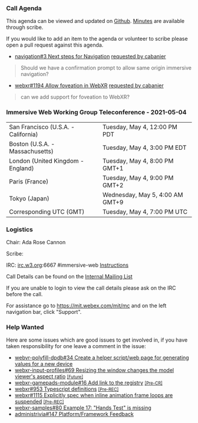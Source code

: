 ### Call Agenda

This agenda can be viewed and updated on [Github](https://github.com/immersive-web/administrivia/blob/main/meetings/wg/2021-05-04-Immersive_Web_Working_Group_Teleconference-agenda.md). [Minutes](https://www.w3.org/2021/05/04-immersive-web-minutes.html) are available through scribe.

If you would like to add an item to the agenda or volunteer to scribe please open a pull request against this agenda.

* [navigation#3 Next steps for Navigation](https://github.com/immersive-web/navigation/issues/3) [requested by cabanier](https://github.com/immersive-web/navigation/issues/3#issuecomment-831586081)
> Should we have a confirmation prompt to allow same origin immersive navigation?

* [webxr#1194 Allow foveation in WebXR](https://github.com/immersive-web/webxr/issues/1194) [requested by cabanier](https://github.com/immersive-web/webxr/issues/1194#issuecomment-831631261)
> can we add support for foveation to WebXR?

### Immersive Web Working Group Teleconference - 2021-05-04

<table>
<tr><td> San Francisco (U.S.A. - California) <td> Tuesday, May 4, 12:00 PM PDT
<tr><td> Boston (U.S.A. - Massachusetts) <td> Tuesday, May 4, 3:00 PM EDT
<tr><td> London (United Kingdom - England) <td> Tuesday, May 4, 8:00 PM GMT+1
<tr><td> Paris (France) <td> Tuesday, May 4, 9:00 PM GMT+2
<tr><td> Tokyo (Japan) <td> Wednesday, May 5, 4:00 AM GMT+9
<tr><td> Corresponding UTC (GMT) <td> Tuesday, May 4, 7:00 PM UTC
</table>

### Logistics

Chair: Ada Rose Cannon

Scribe:

IRC: [irc.w3.org](http://irc.w3.org/):6667 #immersive-web [Instructions](https://github.com/immersive-web/administrivia/blob/main/IRC.md)

Call Details can be found on the [Internal Mailing List](https://lists.w3.org/Archives/Member/internal-immersive-web/2019Feb/0002.html)

If you are unable to login to view the call details please ask on the IRC before the call.

For assistance go to https://mit.webex.com/mit/mc  and on the left navigation bar, click "Support".

### Help Wanted

Here are some issues which are good issues to get involved in, if you have taken responsibility for one leave a comment in the issue:

- [webvr-polyfill-dpdb#34 Create a helper script/web page for generating values for a new device](https://github.com/immersive-web/webvr-polyfill-dpdb/issues/34)
- [webxr-input-profiles#69 Resizing the window changes the model viewer's aspect ratio](https://github.com/immersive-web/webxr-input-profiles/issues/69) [<small>[Future]</small>](https://api.github.com/repos/immersive-web/webxr-input-profiles/milestones/4)
- [webxr-gamepads-module#16 Add link to the registry](https://github.com/immersive-web/webxr-gamepads-module/issues/16) [<small>[Pre-CR]</small>](https://api.github.com/repos/immersive-web/webxr-gamepads-module/milestones/1)
- [webxr#953 Typescript definitions](https://github.com/immersive-web/webxr/issues/953) [<small>[Pre-REC]</small>](https://api.github.com/repos/immersive-web/webxr/milestones/16)
- [webxr#1115 Explicitly spec when inline animation frame loops are suspended](https://github.com/immersive-web/webxr/issues/1115) [<small>[Pre-REC]</small>](https://api.github.com/repos/immersive-web/webxr/milestones/16)
- [webxr-samples#80 Example 17: "Hands Test" is missing](https://github.com/immersive-web/webxr-samples/issues/80)
- [administrivia#147 Platform/Framework Feedback](https://github.com/immersive-web/administrivia/issues/147)


              
